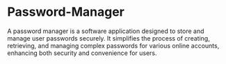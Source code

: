 # Password-Manager
A password manager is a software application designed to store and manage user passwords securely. It simplifies the process of creating, retrieving, and managing complex passwords for various online accounts, enhancing both security and convenience for users.
